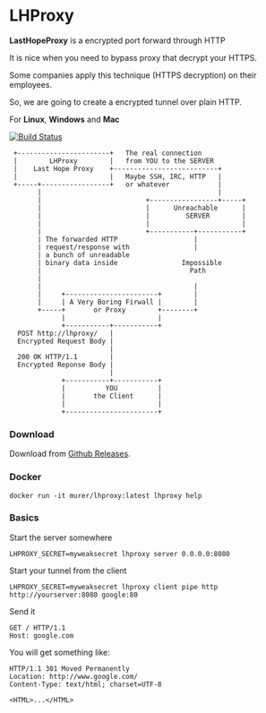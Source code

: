 # LHProxy

**LastHopeProxy** is a encrypted port forward through HTTP

It is nice when you need to bypass proxy that decrypt your HTTPS.

Some companies apply this technique (HTTPS decryption) on their employees.

So, we are going to create a encrypted tunnel over plain HTTP.

For **Linux**, **Windows** and **Mac**

[![Build Status](https://travis-ci.org/murer/lhproxy.svg?branch=master)](https://travis-ci.org/murer/lhproxy)


```
 +-----------------------+   The real connection            
 |        LHProxy        |   from YOU to the SERVER         
 |    Last Hope Proxy    +--------------------------+       
 |                       |   Maybe SSH, IRC, HTTP   |       
 +-----+-----------------+   or whatever            |       
       |                                            |       
       |                          +-----------------+-----+
       |                          |      Unreachable      |
       |                          |         SERVER        |
       |                          |                       |
       |                          +-----------+-----------+
       | The forwarded HTTP                   |             
       | request/response with                |             
       | a bunch of unreadable                              
       | binary data inside                Impossible       
       |                                     Path           
       |                                                    
       |                                      |             
       |     +-----------------------+        |             
       |     | A Very Boring Firwall |        |             
       +-----+       or Proxy        +--------+             
             |                       |                      
             +-----------+-----------+                      
  POST http://lhproxy/   |                                  
  Encrypted Request Body |                                  
                         |                                  
  200 OK HTTP/1.1        |                                  
  Encrypted Reponse Body |                                  
                         |                                  
             +-----------+-----------+                      
             |          YOU          |                      
             |       the Client      |                      
             |                       |                      
             +-----------------------+                      
```

### Download

Download from <a href="https://github.com/murer/lhproxy/releases">Github Releases</a>.

### Docker

```shell
docker run -it murer/lhproxy:latest lhproxy help
```

### Basics

Start the server somewhere

```shell
LHPROXY_SECRET=myweaksecret lhproxy server 0.0.0.0:8080
```

Start your tunnel from the client

```shell
LHPROXY_SECRET=myweaksecret lhproxy client pipe http http://yourserver:8080 google:80
```

Send it

```http
GET / HTTP/1.1
Host: google.com
```

You will get something like:

```http
HTTP/1.1 301 Moved Permanently
Location: http://www.google.com/
Content-Type: text/html; charset=UTF-8

<HTML>...</HTML>
```
